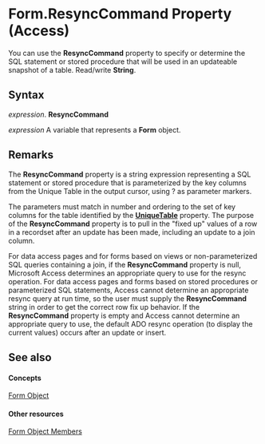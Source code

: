 
# Form.ResyncCommand Property (Access)

You can use the  **ResyncCommand** property to specify or determine the SQL statement or stored procedure that will be used in an updateable snapshot of a table. Read/write **String**.


## Syntax

 _expression_. **ResyncCommand**

 _expression_ A variable that represents a **Form** object.


## Remarks

The  **ResyncCommand** property is a string expression representing a SQL statement or stored procedure that is parameterized by the key columns from the Unique Table in the output cursor, using ? as parameter markers.

The parameters must match in number and ordering to the set of key columns for the table identified by the  **[UniqueTable](25f543fd-d636-db47-ef83-97f4409e74c2.md)** property. The purpose of the **ResyncCommand** property is to pull in the "fixed up" values of a row in a recordset after an update has been made, including an update to a join column.

For data access pages and for forms based on views or non-parameterized SQL queries containing a join, if the  **ResyncCommand** property is null, Microsoft Access determines an appropriate query to use for the resync operation. For data access pages and forms based on stored procedures or parameterized SQL statements, Access cannot determine an appropriate resync query at run time, so the user must supply the **ResyncCommand** string in order to get the correct row fix up behavior. If the **ResyncCommand** property is empty and Access cannot determine an appropriate query to use, the default ADO resync operation (to display the current values) occurs after an update or insert.


## See also


#### Concepts


[Form Object](72ef9219-142b-b690-b696-3eba9a5d4522.md)
#### Other resources


[Form Object Members](e1976b58-28ca-8f76-cdf3-6732cb06ce6c.md)

